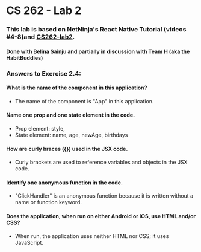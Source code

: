 # CS 262 - Lab 2

### This lab is based on NetNinja's React Native Tutorial (videos #4-8)and [CS262-lab2](https://cs.calvin.edu/courses/cs/262/kvlinden/02management/lab.html).

#### Done with Belina Sainju and partially in discussion with Team H (aka the HabitBuddies)

### Answers to Exercise 2.4:
   #### What is the name of the component in this application?
   * The name of the component is "App" in this application.

   #### Name one prop and one state element in the code.
   * Prop element: style,  
   * State element: name, age, newAge, birthdays

   #### How are curly braces ({}) used in the JSX code.
   * Curly brackets are used to reference variables and objects in the JSX code.
   
   #### Identify one anonymous function in the code.
   * "ClickHandler" is an anonymous function because it is written without a name or function keyword.

   #### Does the application, when run on either Android or iOS, use HTML and/or CSS?
   * When run, the application uses neither HTML nor CSS; it uses JavaScript.
